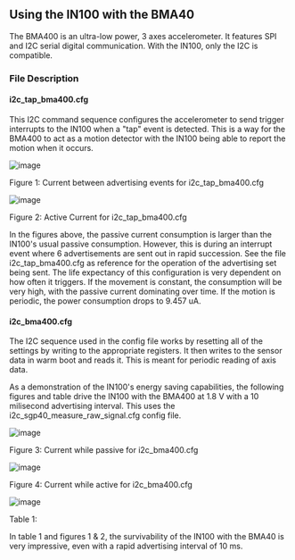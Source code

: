 ## Using the IN100 with the BMA40

The BMA400 is an ultra-low power, 3 axes accelerometer. It features SPI and I2C serial digital communication. With the IN100, only the I2C is compatible. 

### File Description

#### i2c_tap_bma400.cfg

This I2C command sequence configures the accelerometer to send trigger interrupts to the IN100 when a "tap" event is detected. This is a way for the BMA400 to act as a motion detector with the IN100 being able to report the motion when it occurs.

![image](https://user-images.githubusercontent.com/108510134/215597700-f8e85a8e-7eeb-4742-ae54-c82c7ff19c7f.png)

Figure 1: Current between advertising events for i2c_tap_bma400.cfg

![image](https://user-images.githubusercontent.com/108510134/215597926-95fc062b-9aa7-4253-b21e-8fadb11d7b62.png)

Figure 2: Active Current for i2c_tap_bma400.cfg

In the figures above, the passive current consumption is larger than the IN100's usual passive consumption. However, this is during an interrupt event where 6 advertisements are sent out in rapid succession. See the file i2c_tap_bma400.cfg as reference for the operation of the advertising set being sent. The life expectancy of this configuration is very dependent on how often it triggers. If the movement is constant, the consumption will be very high, with the passive current dominating over time. If the motion is periodic, the power consumption drops to 9.457 uA.

#### i2c_bma400.cfg

The I2C sequence used in the config file works by resetting all of the settings by writing to the appropriate registers. It then writes to the sensor data in warm boot and reads it. This is meant for periodic reading of axis data.

As a demonstration of the IN100's energy saving capabilities, the following figures and table drive the IN100 with the BMA400 at 1.8 V with a 10 milisecond advertising interval. This uses the i2c_sgp40_measure_raw_signal.cfg config file.

![image](https://user-images.githubusercontent.com/114425682/194935651-bcda0473-f8e8-4c80-9ee7-10990d41610e.png)

Figure 3: Current while passive for i2c_bma400.cfg

![image](https://user-images.githubusercontent.com/114425682/194935768-053e9a9f-63d2-4040-818e-f5d7ed2895fe.png)

Figure 4: Current while active for i2c_bma400.cfg

![image](https://user-images.githubusercontent.com/114425682/194937167-404772d4-293c-424d-879b-d5d744ff2c78.png)

Table 1:

In table 1 and figures 1 & 2, the survivability of the IN100 with the BMA40 is very impressive, even with a rapid advertising interval of 10 ms.
